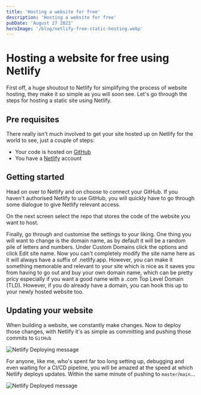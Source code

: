```yaml
---
title: 'Hosting a website for free'
description: 'Hosting a website for free'
pubDate: 'August 27 2022'
heroImage: '/blog/netlify-free-static-hosting.webp'
---
```


# Hosting a website for free using Netlify

First off, a huge shoutout to Netlify for simplifying the process of website hosting, they make it so simple as you will soon see. Let's go through the steps for hosting a static site using Netlify.

## Pre requisites
There really isn't much involved to get your site hosted up on Netlify for the world to see, just a couple of steps:

- Your code is hosted on [GitHub](https://github.com/)
- You have a [Netlify](https://www.netlify.com/) account

## Getting started

Head on over to Netlify and on choose to connect your GitHub. If you haven't authorised Netlify to use GitHub, you will quickly have to go through some dialogue to give Netlify relevant access.

On the next screen select the repo that stores the code of the website you want to host.

Finally, go through and customise the settings to your liking. One thing you will want to change is the domain name, as by default it will be a random pile of letters and numbers. Under Custom Domains click the options and click Edit site name. Now you can't completely modify the site name here as it will always have a suffix of .netlify.app. However, you can make it something memorable and relevant to your site which is nice as it saves you from having to go out and buy your own domain name, which can be pretty pricy especially if you want a good name with a .com Top Level Domain (TLD). However, if you do already have a domain, you can hook this up to your newly hosted website too.

## Updating your website

When building a website, we constantly make changes. Now to deploy those changes, with Netlify it's as simple as committing and pushing those commits to `GitHub`

![Netlify Deploying message](/blog/deploying-netlify/netlify-deploy-message.png)

For anyone, like me, who's spent far too long setting up, debugging and even waiting for a CI/CD pipeline, you will be amazed at the speed at which Netlify deploys updates. Within the same minute of pushing to `master`/`main`...

![Netlify Deployed message](/blog/deploying-netlify/netlify-deployed-message.png)

